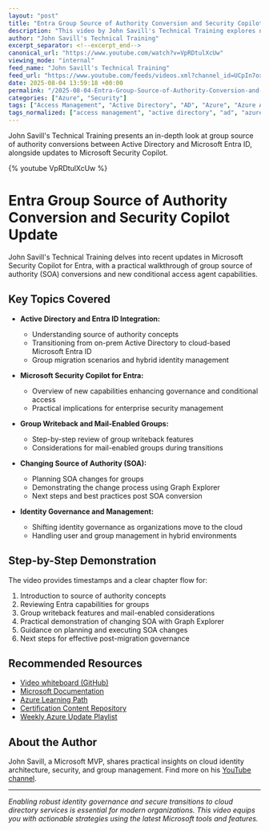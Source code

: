```yaml
---
layout: "post"
title: "Entra Group Source of Authority Conversion and Security Copilot Update"
description: "This video by John Savill's Technical Training explores new features in Microsoft Security Copilot for Entra, focusing on conditional access agent capabilities and comprehensive identity governance. It covers converting the source of authority (SOA) for groups between Active Directory and Microsoft Entra ID, reviewing group writeback, and demonstrating hands-on group SOA changes using Graph Explorer. The tutorial provides practical guidance for identity architecture, governance, and management during cloud migrations."
author: "John Savill's Technical Training"
excerpt_separator: <!--excerpt_end-->
canonical_url: "https://www.youtube.com/watch?v=VpRDtulXcUw"
viewing_mode: "internal"
feed_name: "John Savill's Technical Training"
feed_url: "https://www.youtube.com/feeds/videos.xml?channel_id=UCpIn7ox7j7bH_OFj7tYouOQ"
date: 2025-08-04 13:59:18 +00:00
permalink: "/2025-08-04-Entra-Group-Source-of-Authority-Conversion-and-Security-Copilot-Update.html"
categories: ["Azure", "Security"]
tags: ["Access Management", "Active Directory", "AD", "Azure", "Azure Active Directory", "Cloud Identity", "Conditional Access", "Entra Id", "Governance", "Graph Explorer", "Group Writeback", "Groups", "Hybrid Identity", "Identity", "Identity Governance", "Identity Management", "Microsoft Entra ID", "Microsoft Security", "Security", "Security Copilot", "SOA Conversion", "Videos"]
tags_normalized: ["access management", "active directory", "ad", "azure", "azure active directory", "cloud identity", "conditional access", "entra id", "governance", "graph explorer", "group writeback", "groups", "hybrid identity", "identity", "identity governance", "identity management", "microsoft entra id", "microsoft security", "security", "security copilot", "soa conversion", "videos"]
---
```


John Savill's Technical Training presents an in-depth look at group source of authority conversions between Active Directory and Microsoft Entra ID, alongside updates to Microsoft Security Copilot.<!--excerpt_end-->

{% youtube VpRDtulXcUw %}

# Entra Group Source of Authority Conversion and Security Copilot Update

John Savill's Technical Training delves into recent updates in Microsoft Security Copilot for Entra, with a practical walkthrough of group source of authority (SOA) conversions and new conditional access agent capabilities.

## Key Topics Covered

- **Active Directory and Entra ID Integration:**
  - Understanding source of authority concepts
  - Transitioning from on-prem Active Directory to cloud-based Microsoft Entra ID
  - Group migration scenarios and hybrid identity management

- **Microsoft Security Copilot for Entra:**
  - Overview of new capabilities enhancing governance and conditional access
  - Practical implications for enterprise security management

- **Group Writeback and Mail-Enabled Groups:**
  - Step-by-step review of group writeback features
  - Considerations for mail-enabled groups during transitions

- **Changing Source of Authority (SOA):**
  - Planning SOA changes for groups
  - Demonstrating the change process using Graph Explorer
  - Next steps and best practices post SOA conversion

- **Identity Governance and Management:**
  - Shifting identity governance as organizations move to the cloud
  - Handling user and group management in hybrid environments

## Step-by-Step Demonstration

The video provides timestamps and a clear chapter flow for:

1. Introduction to source of authority concepts
2. Reviewing Entra capabilities for groups
3. Group writeback features and mail-enabled considerations
4. Practical demonstration of changing SOA with Graph Explorer
5. Guidance on planning and executing SOA changes
6. Next steps for effective post-migration governance

## Recommended Resources

- [Video whiteboard (GitHub)](https://github.com/johnthebrit/RandomStuff/raw/master/Whiteboards/EntraGroupSOA.png)
- [Microsoft Documentation](https://aka.ms/groupsoadocs)
- [Azure Learning Path](https://learn.onboardtoazure.com)
- [Certification Content Repository](https://github.com/johnthebrit/CertificationMaterials)
- [Weekly Azure Update Playlist](https://youtube.com/playlist?list=PLlVtbbG169nEv7jSfOVmQGRp9wAoAM0Ks)

## About the Author

John Savill, a Microsoft MVP, shares practical insights on cloud identity architecture, security, and group management. Find more on his [YouTube channel](https://www.youtube.com/channel/UCpIn7ox7j7bH_OFj7tYouOQ?sub_confirmation=1).

---

*Enabling robust identity governance and secure transitions to cloud directory services is essential for modern organizations. This video equips you with actionable strategies using the latest Microsoft tools and features.*
